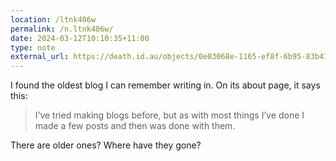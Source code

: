 ```yaml
---
location: /ltnk406w
permalink: /n.ltnk406w/
date: 2024-03-12T10:10:35+11:00
type: note
external_url: https://death.id.au/objects/0e03068e-1165-ef8f-6b95-83b418733256
---
```


I found the oldest blog I can remember writing in.
On its about page, it says this:

> I’ve tried making blogs before, but as with most things I’ve done I made a few posts and then was done with them.

There are older ones? Where have they gone?
